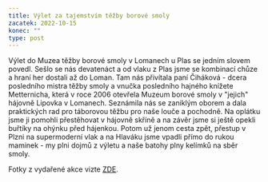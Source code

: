 ```yaml
---
title: Výlet za tajemstvím těžby borové smoly
zacatek: 2022-10-15
konec: ""
type: post
---
```

Výlet do Muzea těžby borové smoly v Lomanech u Plas se jedním slovem povedl. Sešlo se nás devatenáct a od vlaku z Plas jsme se kombinací chůze a hraní her dostali až do Loman. Tam nás přivítala paní Čiháková - dcera posledního mistra těžby smoly a vnučka posledního hajného knížete Metternicha, která v roce 2006 otevřela Muzeum borové smoly v "jejich" hájovně Lipovka v Lomanech. Seznámila nás se zaniklým oborem a dala praktických rad pro táborovou těžbu pro naše louče a pochodně. Na oplátku jsme ji pomohli přestěhovat v hájovně skříně a na závěr jsme si ještě opekli buřtíky na ohýnku před hájenkou. Potom už jenom cesta zpět, přestup v Plzni na supermoderní vlak a na Hlaváku jsme vpadli přímo do rukou maminek - my plni dojmů z výletu a naše batohy plny kelímků na sběr smoly.

F﻿otky z vydařené akce vizte [ZDE](https://keblany.rajce.idnes.cz/Vylet_za_tajemstvim_tezby_borove_smoly_10_2022/).